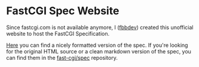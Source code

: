 # FastCGI Spec Website

Since fastcgi.com is not available anymore, I ([fbbdev](https://github.com/fbbdev)) created this unofficial website to host the FastCGI Specification.

[Here](https://fast-cgi.github.io) you can find a nicely formatted version of the spec. If you're looking for the original HTML source or a clean markdown version of the spec, you can find them in the [fast-cgi/spec](https://github.com/fast-cgi/spec) repository.
